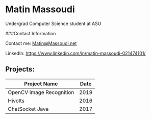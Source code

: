 # Matin Massoudi
Undergrad Computer Science student at ASU


###Contact Information

Contact me:
Matin@Massoudi.net

LinkedIn:
https://www.linkedin.com/in/matin-massoudi-021474101/

## Projects: ##

Project Name  | Date
------------- | -------------
OpenCV image Recognition  | 2019
Hivolts  |  2016
ChatSocket Java  |  2017
